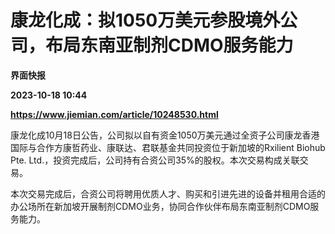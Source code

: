 # 康龙化成：拟1050万美元参股境外公司，布局东南亚制剂CDMO服务能力
**界面快报**

**2023-10-18 10:44**

**https://www.jiemian.com/article/10248530.html**

康龙化成10月18日公告，公司拟以自有资金1050万美元通过全资子公司康龙香港国际与合作方康哲药业、康联达、君联基金共同投资位于新加坡的Rxilient Biohub Pte. Ltd.，投资完成后，公司持有合资公司35%的股权。本次交易构成关联交易。

本次交易完成后，合资公司将聘用优质人才、购买和引进先进的设备并租用合适的办公场所在新加坡开展制剂CDMO业务，协同合作伙伴布局东南亚制剂CDMO服务能力。